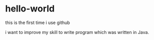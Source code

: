 # hello-world

this is the first time i use github

i want to improve my skill to write program which was written in Java.
